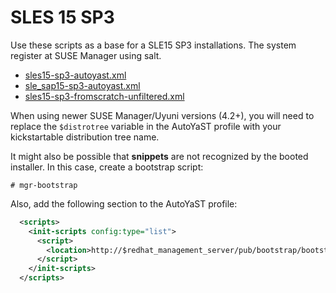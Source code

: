 # SLES 15 SP3

Use these scripts as a base for a SLE15 SP3 installations. The system register at SUSE Manager using salt.

- [sles15-sp3-autoyast.xml](sles15-sp3-autoyast.xml)
- [sle_sap15-sp3-autoyast.xml](sle_sap15-sp3-autoyast.xml)
- [sles15-sp3-fromscratch-unfiltered.xml](sles15-sp3-fromscratch-unfiltered.xml)



When using newer SUSE Manager/Uyuni versions (4.2+), you will need to replace the `$distrotree` variable in the AutoYaST profile with your kickstartable distribution tree name.

It might also be possible that **snippets** are not recognized by the booted installer. In this case, create a bootstrap script:

```shell
# mgr-bootstrap
```

Also, add the following section to the AutoYaST profile:

```xml
  <scripts>
    <init-scripts config:type="list">
      <script>
        <location>http://$redhat_management_server/pub/bootstrap/bootstrap.sh</location>
      </script>
    </init-scripts>
  </scripts>
```

